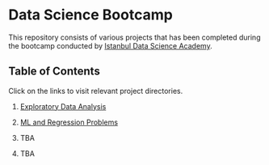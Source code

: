 # **Data Science Bootcamp**
This repository consists of various projects that has been completed during the bootcamp conducted by [Istanbul Data Science Academy](https://istdatascience.com).

## **Table of Contents**

Click on the links to visit relevant project directories.

1) [Exploratory Data Analysis](https://github.com/KemalAkin/data-science-bootcamp/tree/main/Project_01_EDA)

2) [ML and Regression Problems](https://github.com/KemalAkin/data-science-bootcamp/tree/main/Project_02_Regression)

3) TBA

4) TBA
   

